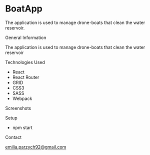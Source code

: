 # BoatApp
The application is used to manage drone-boats that clean the water reservoir.

General Information

The application is used to manage drone-boats that clean the water reservoir

Technologies Used

- React
- React Router
- GRID
- CSS3
- SASS
- Webpack

Screenshots

Setup

- npm start

Contact

emilia.parzych92@gmail.com

